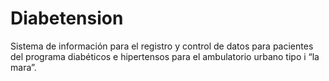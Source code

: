 # Diabetension
Sistema de información para el registro y control de datos para pacientes del programa diabéticos e hipertensos para el ambulatorio urbano tipo i “la mara”.
